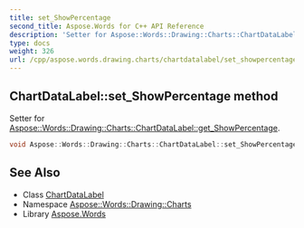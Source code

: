 ```yaml
---
title: set_ShowPercentage
second_title: Aspose.Words for C++ API Reference
description: 'Setter for Aspose::Words::Drawing::Charts::ChartDataLabel::get_ShowPercentage.'
type: docs
weight: 326
url: /cpp/aspose.words.drawing.charts/chartdatalabel/set_showpercentage/
---
```

## ChartDataLabel::set_ShowPercentage method


Setter for [Aspose::Words::Drawing::Charts::ChartDataLabel::get_ShowPercentage](../get_showpercentage/).

```cpp
void Aspose::Words::Drawing::Charts::ChartDataLabel::set_ShowPercentage(bool value)
```

## See Also

* Class [ChartDataLabel](../)
* Namespace [Aspose::Words::Drawing::Charts](../../)
* Library [Aspose.Words](../../../)
